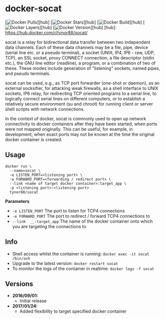 # docker-socat
[![Docker Pulls](https://img.shields.io/docker/pulls/tynor88/socat.svg)][hub]
[![Docker Stars](https://img.shields.io/docker/stars/tynor88/socat.svg)][hub]
[![Docker Build](https://img.shields.io/docker/automated/tynor88/socat.svg)][hub]
[![Docker Layers](https://images.microbadger.com/badges/image/tynor88/socat.svg)][hub]
[![Docker Version](https://images.microbadger.com/badges/version/tynor88/socat.svg)][hub]
[hub]: https://hub.docker.com/r/tynor88/socat/

socat is a relay for bidirectional data transfer between two independent data
channels. Each of these data channels may be a file, pipe, device (serial line
etc. or a pseudo terminal), a socket (UNIX, IP4, IP6 - raw, UDP, TCP), an
SSL socket, proxy CONNECT connection, a file descriptor (stdin etc.), the GNU
line editor (readline), a program, or a combination of two of these. 
These modes include generation of "listening" sockets, named pipes, and pseudo
terminals.

socat can be used, e.g., as TCP port forwarder (one-shot or daemon), as an
external socksifier, for attacking weak firewalls, as a shell interface to UNIX
sockets, IP6 relay, for redirecting TCP oriented programs to a serial line, to
logically connect serial lines on different computers, or to establish a
relatively secure environment (su and  chroot) for running client or server
shell scripts with network connections. 

In the context of docker, socat is commonly used to open up network connectivity
to docker containers after they have been started, when ports were not mapped
originally.  This can be useful, for example, in development, when exact ports
may not be known at the time the original docker container is created.

## Usage

```
docker run \
  --name=socat \
  -e LISTEN_PORT=<listening port> \
  -e FORWARD_PORT=<forwarding / redirect port> \
  --link <name of target docker container>:target_app \
  -p <listening port>:<listening port>
  tynor88/socat
```

**Parameters**

* `-e LISTEN_PORT` The port to listen for TCP4 connections
* `-e FORWARD_PORT` The port to redirect / forward TCP4 connections to
* `--link  __:target_app` The name of the docker container onto which you are targeting the connections to
## Info

* Shell access whilst the container is running: `docker exec -it socat /bin/ash`
* Upgrade to the latest version: `docker restart socat`
* To monitor the logs of the container in realtime: `docker logs -f socat`

## Versions

+ **2016/09/01:**
  * Initial release
+ **2017/01/24:**
  * Added flexibility to target specified docker container
